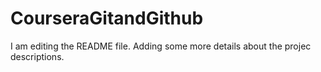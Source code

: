 # CourseraGitandGithub
I am editing the README file. Adding some more details about the projec descriptions.
